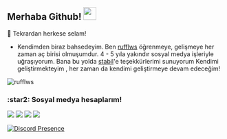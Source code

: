 ## Merhaba Github! <img src="https://raw.githubusercontent.com/iampavangandhi/iampavangandhi/master/gifs/Hi.gif" width="30px">

:tada: Tekrardan herkese selam!
- Kendimden biraz bahsedeyim. Ben [rufflws](https://github.com/rufflws) öğrenmeye, gelişmeye her zaman aç birisi olmuşumdur. 
4 - 5 yıla yakındır sosyal medya işleriyle uğraşıyorum. Bana bu yolda [stabil](https://github.com/stabil667)'e teşekkürlerimi sunuyorum 
Kendimi geliştirmekteyim , her zaman da kendimi geliştirmeye devam edeceğim!


<img src="https://komarev.com/ghpvc/?username=rufflws&label=Ziyaretçi%20Sayısı&color=552b75" alt="rufflws" />

<h3>:star2: Sosyal medya hesaplarım!</h3>
<p align="left">
     <a href="https://instagram.com/rufflwss" target"blank_"><img src="https://img.shields.io/badge/INSTAGRAM%20-DC3175.svg?&style=for-the-badge&logo=instagram&logoColor=black"></a>
       <a href="https://twitch.tv/rufflwsXD" target"blank_"><img src="https://img.shields.io/badge/Twitch-9146FF?style=for-the-badge&logo=twitch&logoColor=purple"></a>
        <a href="https://www.youtube.com/c/MadTurkHD/videos" target"blank_"><img src="https://img.shields.io/badge/YouTube-FF0000?style=for-the-badge&logo=youtube&logoColor=blue"></a>
 <a href="https://open.spotify.com/user/10io98y5vw33zp9hym0zmc9f9" target"blank_"><img src="https://img.shields.io/badge/Spotify%20-1ed760.svg?&style=for-the-badge&logo=spotify&logoColor=white"></a>
    
   
[![Discord Presence](https://lanyard.cnrad.dev/api/990974754536165406)](https://discord.com/users/990974754536165406)



</p>
